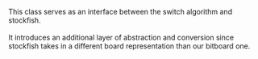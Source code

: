 This class serves as an interface between the switch algorithm and stockfish.<br> <br>
It introduces an additional layer of abstraction and conversion since stockfish takes in a different board representation than our bitboard one.